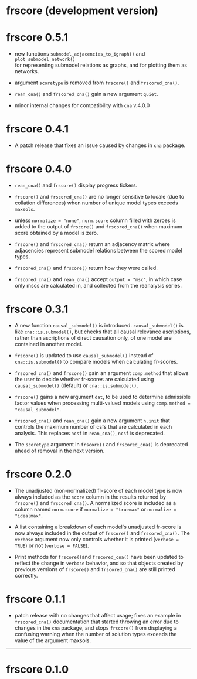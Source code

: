 # frscore (development version)

# frscore 0.5.1

- new functions `submodel_adjacencies_to_igraph()` and `plot_submodel_network()`  
  for representing submodel relations as graphs, and for plotting them as networks.
  
- argument `scoretype` is removed from `frscore()` and `frscored_cna()`.

- `rean_cna()` and `frscored_cna()` gain a new argument `quiet`.

- minor internal changes for compatibility with `cna` v.4.0.0

# frscore 0.4.1

- A patch release that fixes an issue caused by
changes in `cna` package.

# frscore 0.4.0

- `rean_cna()` and `frscore()` display progress tickers.

- `frscore()` and `frscored_cna()` are no longer sensitive to locale (due to
collation differences) when
number of unique model types exceeds `maxsols`. 

- unless `normalize = "none"`, `norm.score` column filled with zeroes is added to the output of `frscore()`
and `frscored_cna()` when maximum score obtained by a model is zero.

- `frscore()` and `frscored_cna()` return an adjacency matrix where
adjacencies represent submodel relations between the scored model types.

- `frscored_cna()` and  `frscore()` return how they were called.

- `frscored_cna()` and `rean_cna()` accept `output = "msc"`, in which case only mscs are calculated in, and collected
from the reanalysis series.

# frscore 0.3.1

- A new function `causal_submodel()` is introduced. `causal_submodel()` is like `cna::is.submodel()`, but checks that all
causal relevance ascriptions, rather than ascriptions of direct causation only,
of one model are contained in another model.

- `frscore()` is updated to use `causal_submodel()` instead of `cna::is.submodel()` to compare models when calculating fr-scores.

- `frscored_cna()` and `frscore()` gain an argument `comp.method` that
allows the user to decide whether fr-scores are calculated using `causal_submodel()` (default) or `cna::is.submodel()`.

- `frscore()` gains a new argument `dat`, to be used to determine
admissible factor values when processing multi-valued models using
`comp.method = "causal_submodel"`.

- `frscored_cna()` and `rean_cna()` gain a new argument `n.init` that
controls the maximum number of csfs that are calculated in each analysis.
This replaces `ncsf` in `rean_cna()`, `ncsf` is deprecated.

- The `scoretype` argument in `frscore()` and `frscored_cna()` is deprecated
ahead of removal in the next version.




# frscore 0.2.0

- The unadjusted (non-normalized) fr-score of each model type is now always
included as the `score` column in the results returned by
`frscore()` and `frscored_cna()`. A normalized score
is included as a column named `norm.score` if `normalize = "truemax"` or
`normalize = "idealmax"`.

- A list containing a breakdown of each model's unadjusted fr-score is now
always included in the output of `frscore()` and `frscored_cna()`.
The `verbose` argument now only controls
whether it is printed (`verbose = TRUE`) or not (`verbose = FALSE`).

- Print methods for `frscore()`and `frscored_cna()` have been updated
to reflect the change in `verbose` behavior, and so that objects
created by previous versions of `frscore()` and `frscored_cna()` are
still printed correctly.


# frscore 0.1.1

- patch release with no changes that affect usage; fixes an example in `frscored_cna()` documentation that started throwing an error due to changes in the `cna` package, and stops `frscore()` from displaying a confusing warning when the number of solution types exceeds the value of the argument maxsols.



---

# frscore 0.1.0
